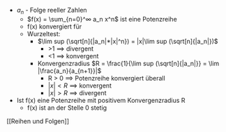 + $a_n$ - Folge reeller Zahlen
	+ $f(x) = \sum_{n=0}^∞ a_n x^n$ ist eine Potenzreihe
	+ f(x) konvergiert für
	+ Wurzeltest:
		+ $\lim sup (\sqrt[n]{|a_n|*|x|^n}) = |x|\lim sup (\sqrt[n]{|a_n|})$
			+ \>1 ==> divergent
			+ <1 ==> konvergent
		+ Konvergenzradius $R = \frac{1}{\lim sup (\sqrt[n]{|a_n|}} = \lim |\frac{a_n}{a_{n+1}}|$
			+ R > 0 ==> Potenzreihe konvergiert überall
			+ $|x| < R$ ==> konvergent
			+ $|x| > R$ ==> divergent
+ Ist f(x) eine Potenzreihe mit positivem Konvergenzradius R
	+ f(x) ist an der Stelle 0 stetig

[[Reihen und Folgen]]